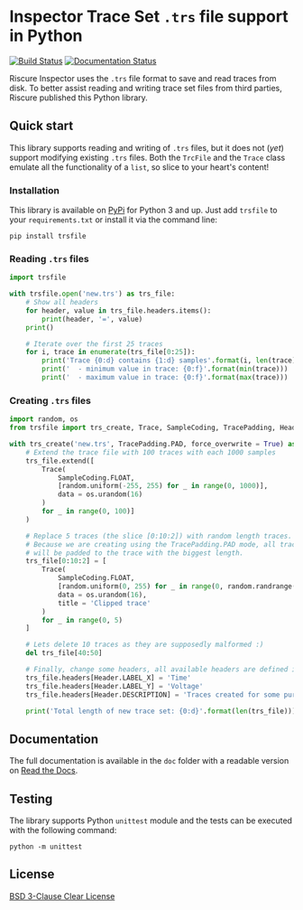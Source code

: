 # Inspector Trace Set `.trs` file support in Python
[![Build Status](https://travis-ci.org/Riscure/python-trsfile.svg?branch=master)](https://travis-ci.org/Riscure/python-trsfile)
[![Documentation Status](https://readthedocs.org/projects/trsfile/badge/)](https://trsfile.readthedocs.io/)

Riscure Inspector uses the `.trs` file format to save and read traces from disk. To better assist reading and writing trace set files from third parties, Riscure published this Python library.

## Quick start
This library supports reading and writing of `.trs` files, but it does not (*yet*) support modifying existing `.trs` files. Both the `TrcFile` and the `Trace` class emulate all the functionality of a `list`, so slice to your heart's content!

### Installation
This library is available on [PyPi](https://www.pypi.org/project/trsfile/) for Python 3 and up. Just add `trsfile` to your `requirements.txt` or install it via the command line:
```shell
pip install trsfile
```

### Reading `.trs` files
```python
import trsfile

with trsfile.open('new.trs') as trs_file:
	# Show all headers
	for header, value in trs_file.headers.items():
		print(header, '=', value)
	print()

	# Iterate over the first 25 traces
	for i, trace in enumerate(trs_file[0:25]):
		print('Trace {0:d} contains {1:d} samples'.format(i, len(trace)))
		print('  - minimum value in trace: {0:f}'.format(min(trace)))
		print('  - maximum value in trace: {0:f}'.format(max(trace)))
```

### Creating `.trs` files
```python
import random, os
from trsfile import trs_create, Trace, SampleCoding, TracePadding, Header

with trs_create('new.trs', TracePadding.PAD, force_overwrite = True) as trs_file:
	# Extend the trace file with 100 traces with each 1000 samples
	trs_file.extend([
		Trace(
			SampleCoding.FLOAT,
			[random.uniform(-255, 255) for _ in range(0, 1000)],
			data = os.urandom(16)
		)
		for _ in range(0, 100)]
	)

	# Replace 5 traces (the slice [0:10:2]) with random length traces.
	# Because we are creating using the TracePadding.PAD mode, all traces
	# will be padded to the trace with the biggest length.
	trs_file[0:10:2] = [
		Trace(
			SampleCoding.FLOAT,
			[random.uniform(0, 255) for _ in range(0, random.randrange(1000))],
			data = os.urandom(16),
			title = 'Clipped trace'
		)
		for _ in range(0, 5)
	]

	# Lets delete 10 traces as they are supposedly malformed :)
	del trs_file[40:50]

	# Finally, change some headers, all available headers are defined in the Header class
	trs_file.headers[Header.LABEL_X] = 'Time'
	trs_file.headers[Header.LABEL_Y] = 'Voltage'
	trs_file.headers[Header.DESCRIPTION] = 'Traces created for some purpose!'

	print('Total length of new trace set: {0:d}'.format(len(trs_file)))
```

## Documentation
The full documentation is available in the `doc` folder with a readable version on [Read the Docs](https://trsfile.readthedocs.io/).

## Testing
The library supports Python `unittest` module and the tests can be executed with the following command:
```
python -m unittest
```

## License
[BSD 3-Clause Clear License](https://choosealicense.com/licenses/bsd-3-clause-clear/)
